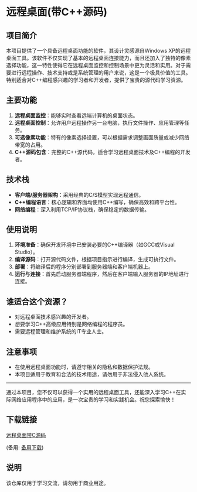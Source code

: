 # 远程桌面(带C++源码)

## 项目简介

本项目提供了一个具备远程桌面功能的软件，其设计灵感源自Windows XP的远程桌面工具。该软件不仅实现了基本的远程桌面连接能力，而且还加入了独特的像素选择功能，这一特性使得它在远程桌面监控和控制场景中更为灵活和实用。对于需要进行远程操作、技术支持或是系统管理的用户来说，这是一个极具价值的工具。特别适合对C++编程感兴趣的学习者和开发者，提供了宝贵的源代码学习资源。

## 主要功能

1. **远程桌面监控**：能够实时查看远端计算机的桌面状态。
2. **远程桌面控制**：允许用户远程操作另一台电脑，执行文件操作、应用管理等任务。
3. **可选像素功能**：特有的像素选择设置，可以根据需求调整画面质量或减少网络带宽的占用。
4. **C++源码包含**：完整的C++源代码，适合学习远程桌面技术及C++编程的开发者。

## 技术栈

- **客户端/服务器架构**：采用经典的C/S模型实现远程通信。
- **C++编程语言**：核心逻辑和界面均使用C++编写，确保高效和跨平台性。
- **网络编程**：深入利用TCP/IP协议栈，确保稳定的数据传输。

## 使用说明

1. **环境准备**：确保开发环境中已安装必要的C++编译器（如GCC或Visual Studio）。
2. **编译源码**：打开源代码文件，根据项目指示进行编译，生成可执行文件。
3. **部署**：将编译后的程序分别部署到服务器端和客户端机器上。
4. **运行与连接**：首先启动服务器端程序，然后在客户端输入服务器的IP地址进行连接。

## 谁适合这个资源？

- 对远程桌面技术感兴趣的开发者。
- 想要学习C++高级应用特别是网络编程的程序员。
- 需要远程管理和维护系统的IT专业人士。

## 注意事项

- 在使用远程桌面功能时，请遵守相关的隐私和数据保护法规。
- 本项目适用于教育和合法的技术用途，请勿用于非法侵入他人系统。

---

通过本项目，您不仅可以获得一个实用的远程桌面工具，还能深入学习C++在实际网络应用程序中的应用，是一次宝贵的学习和实践机会。祝您探索愉快！

## 下载链接
[远程桌面带C源码]() 

(备用: [备用下载](https://pan.baidu.com/s/1V0GHNT9whpEejAFbqMt_xQ?pwd=1234))

## 说明

该仓库仅用于学习交流，请勿用于商业用途。
